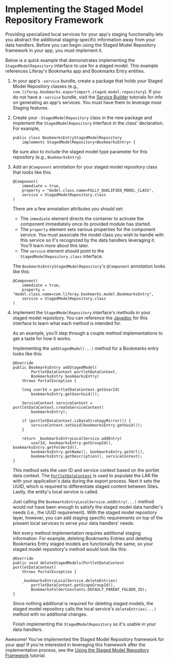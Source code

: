 # Implementing the Staged Model Repository Framework [](id=implementing-the-staged-model-repository-framework)

Providing specialized local services for your app's staging functionality lets
you abstract the additional staging-specific information away from your data
handlers. Before you can begin using the Staged Model Repository framework in
your app, you must implement it.

Below is a quick example that demonstrates implementing the
`StagedModelRepository` interface to use for a staged model. This example
references Liferay's Bookmarks app and Bookmarks Entry entities.

1.  In your app's `-service` bundle, create a package that holds your Staged
    Model Repository classes (e.g.,
    `com.liferay.bookmarks.exportimport.staged.model.repository`). If you do not
    have a `-service` bundle, visit the
    [Service Builder](/develop/tutorials/-/knowledge_base/7-1/service-builder)
    tutorials for info on generating an app's services. You must have them to
    leverage most Staging features.

2.  Create your `-StagedModelRepository` class in the new package and implement
    the `StagedModelRepository` interface in the class' declaration. For
    example,

        public class BookmarksEntryStagedModelRepository
            implements StagedModelRepository<BookmarksEntry> {

    Be sure also to include the staged model type parameter for this repository
    (e.g., `BookmarksEntry`).

3.  Add an `@Component` annotation for your staged model repository class that
    looks like this:

        @Component(
            immediate = true,
            property = "model.class.name=FULLY_QUALIFIED_MODEL_CLASS",
            service = StagedModelRepository.class
        )

    There are a few annotation attributes you should set:

    - The `immediate` element directs the container to activate the component
      immediately once its provided module has started.
    - The `property` element sets various properties for the component service.
      You must associate the model class you wish to handle with this service so
      it's recognized by the data handlers leveraging it. You'll learn more
      about this later.
    - The `service` element should point to the `StagedModelRepository.class`
      interface.

    The `BookmarksEntryStagedModelRepository`'s `@Component` annotation looks
    like this:

        @Component(
            immediate = true,
            property = "model.class.name=com.liferay.bookmarks.model.BookmarksEntry",
            service = StagedModelRepository.class
        )

4.  Implement the `StagedModelRepository` interface's methods in your staged
    model repository. You can reference the
    [Javadoc](@app-ref@/web-experience/latest/javadocs/com/liferay/exportimport/staged/model/repository/StagedModelRepository.html)
    for this interface to learn what each method is intended for.

    As an example, you'll step through a couple method implementations to get a
    taste for how it works.

    Implementing the `addStagedModel(...)` method for a Bookmarks entry looks
    like this:

        @Override
        public BookmarksEntry addStagedModel(
                PortletDataContext portletDataContext,
                BookmarksEntry bookmarksEntry)
            throws PortalException {

            long userId = portletDataContext.getUserId(
                bookmarksEntry.getUserUuid());

            ServiceContext serviceContext = portletDataContext.createServiceContext(
                bookmarksEntry);

            if (portletDataContext.isDataStrategyMirror()) {
                serviceContext.setUuid(bookmarksEntry.getUuid());
            }

            return _bookmarksEntryLocalService.addEntry(
                userId, bookmarksEntry.getGroupId(), bookmarksEntry.getFolderId(),
                bookmarksEntry.getName(), bookmarksEntry.getUrl(),
                bookmarksEntry.getDescription(), serviceContext);
        }

    This method sets the user ID and service context based on the
    portlet data context. The
    [`PortletDataContext`](@platform-ref@/7.1-latest/javadocs/portal-kernel/com/liferay/exportimport/kernel/lar/PortletDataContext.html)
    is used to populate the LAR file with your application's data during the
    export process. Next it sets the UUID, which is required to differentiate
    staged content between Sites. Lastly, the entity's local service is called.

    Just calling the `BookmarksEntryLocalService.addEntry(...)` method would not
    have been enough to satisfy the staged model data handler's needs (i.e., the
    UUID requirement). With the staged model repository layer, however, you can
    add staging specific requirements on top of the present local services to
    serve your data handlers' needs.

    Not every method implementation requires additional staging information. For
    example, deleting Bookmarks Entries and deleting Bookmarks Entry staged
    models are functionally the same, so your staged model repository's method
    would look like this:

        @Override
        public void deleteStagedModels(PortletDataContext portletDataContext)
            throws PortalException {

            _bookmarksEntryLocalService.deleteEntries(
                portletDataContext.getScopeGroupId(),
                BookmarksFolderConstants.DEFAULT_PARENT_FOLDER_ID);
        }

    Since nothing additional is required for deleting staged models, the staged
    model repository calls the local service's `deleteEntries(...)` method with
    no additional changes.

    Finish implementing the `StagedModelRepository` so it's usable in your data
    handlers.

Awesome! You've implemented the Staged Model Repository framework for your app!
If you're interested in leveraging this framework after the implementation
process, see the
[Using the Staged Model Repository Framework](/develop/tutorials/-/knowledge_base/7-1/using-the-staged-model-repository-framework)
tutorial.
